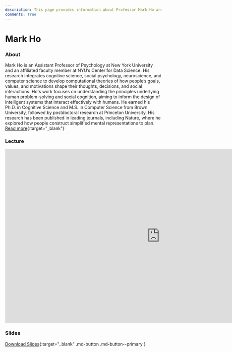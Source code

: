```yaml
---
description: This page provides information about Professor Mark Ho and details about his talk, including its recoding and slides.
comments: True
---
```


# Mark Ho

### About

Mark Ho is an Assistant Professor of Psychology at New York University and an affiliated faculty member at NYU’s Center for Data Science. His research integrates cognitive science, social psychology, neuroscience, and computer science to develop computational theories of how people’s goals, values, and motivations shape their thoughts, decisions, and social interactions. Ho's work focuses on understanding the principles underlying human problem-solving and social cognition, aiming to inform the design of intelligent systems that interact effectively with humans. He earned his Ph.D. in Cognitive Science and M.S. in Computer Science from Brown University, followed by postdoctoral research at Princeton University. His research has been published in leading journals, including Nature, where he explored how people construct simplified mental representations to plan. [Read more](https://markkho.github.io){:target="_blank"}

### Lecture

<iframe width="996" height="560" src="https://www.youtube.com/embed/pxh8thATY2k" title="YouTube video player" frameborder="0" allow="accelerometer; autoplay; clipboard-write; encrypted-media; gyroscope; picture-in-picture; web-share" referrerpolicy="strict-origin-when-cross-origin" allowfullscreen></iframe>

### Slides

<object class="pdf" 
        data="/assets/guests/mark_ho.pdf"
        width="996"
        height="560">
</object>

[Download Slides](/assets/guests/mark_ho.pdf){:target="_blank" .md-button .md-button--primary }